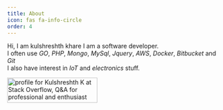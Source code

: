 ```yaml
---
title: About
icon: fas fa-info-circle
order: 4
---
```


Hi, I am kulshreshth khare I am a software developer.<br>
I often use *GO*, *PHP*, *Mongo*, *MySql*, *Jquery*, *AWS*, *Docker*, *Bitbucket* and *Git*<br>
I also have interest in *IoT* and *electronics* stuff.

<a href="https://stackoverflow.com/users/9354303/kulshreshth-k"><img src="https://stackexchange.com/users/flair/8317633.png" width="208" height="58" alt="profile for Kulshreshth K at Stack Overflow, Q&amp;A for professional and enthusiast programmers" title="profile for Kulshreshth K at Stack Overflow, Q&amp;A for professional and enthusiast programmers"></a>